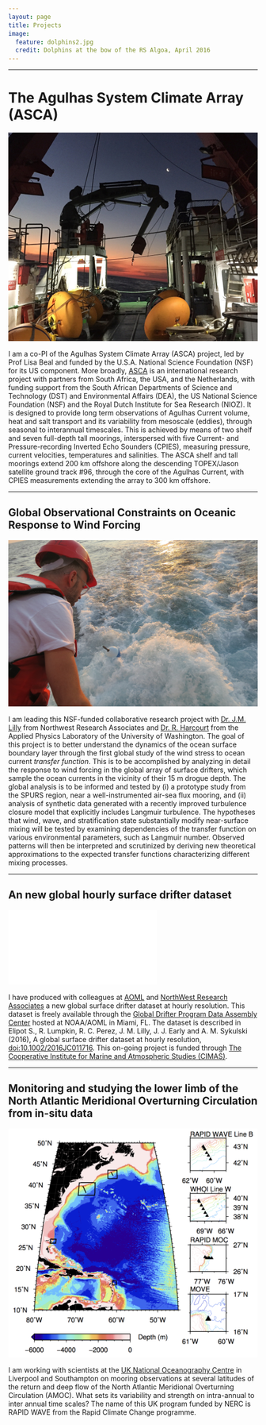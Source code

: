 ```yaml
---
layout: page
title: Projects
image:
  feature: dolphins2.jpg
  credit: Dolphins at the bow of the RS Algoa, April 2016
---
```

* * *
# The Agulhas System Climate Array (ASCA)

![Alt text](/images/algoa.jpg)

I am a co-PI of the Agulhas System Climate Array (ASCA) project, led by Prof Lisa Beal and funded by the U.S.A. National Science Foundation (NSF) for its US component. More broadly, [ASCA](http://asca.dirisa.org) is an international research project with partners from South Africa, the USA, and the Netherlands, with funding support from the South African Departments of Science and Technology (DST) and Environmental Affairs (DEA), the US National Science Foundation (NSF) and the Royal Dutch Institute for Sea Research (NIOZ). It is designed to provide long term observations of Agulhas Current volume, heat and salt transport and its variability from mesoscale (eddies), through seasonal to interannual timescales. This is achieved by means of two shelf and seven full-depth tall moorings, interspersed with five Current- and Pressure-recording Inverted Echo Sounders (CPIES), measuring pressure, current velocities, temperatures and salinities. The ASCA shelf and tall moorings  extend 200 km offshore along the descending TOPEX/Jason satellite ground track \#96, through the core of the Agulhas Current, with CPIES measurements extending the array to 300 km offshore.

* * *

## Global Observational Constraints on Oceanic Response to Wind Forcing

![Alt text](/images/drifter.jpg "Deploying a drifter in the Agulhas Current. Photo Credit: Kayleen McMonigal")

I am leading this NSF-funded collaborative research project with [Dr. J.M. Lilly](www.jmlilly.net) from Northwest Research Associates and [Dr. R. Harcourt](http://www.apl.washington.edu/people/profile.php?last=Harcourt&first=Ramsey) from the Applied Physics Laboratory of the University of Washington. The goal of this project is to better understand the dynamics of the ocean surface boundary layer through the first global study of the wind stress to ocean current *transfer function*. This is to be accomplished by analyzing in detail the response to wind forcing in the global array of surface drifters, which sample the ocean currents in the vicinity of their 15 m drogue depth. The global analysis is to be informed and tested by (i) a prototype study from the SPURS region, near a well-instrumented air-sea flux mooring, and (ii) analysis of synthetic data generated with a recently improved turbulence closure model that explicitly includes Langmuir turbulence. The hypotheses that wind, wave, and stratification state substantially modify near-surface mixing will be tested by examining dependencies of the transfer function on various environmental parameters, such as Langmuir number. Observed patterns will then be interpreted and scrutinized by deriving new theoretical approximations to the expected transfer functions characterizing different mixing processes.

***

## An new global hourly surface drifter dataset

![Alt text](/images/globalrotaryspectra123.pdf "Figure 17 of Elipot et al. (2016)")

I have produced with colleagues at [AOML](http://www.aoml.noaa.gov) and [NorthWest Research Associates](http://www.nwra.com) a new global surface drifter dataset at hourly resolution. This dataset is freely available through the [Global Drifter Program Data Assembly Center](http://www.aoml.noaa.gov/phod/dac/hourly_data.php) hosted at NOAA/AOML in Miami, FL. The dataset is described in Elipot S., R. Lumpkin, R. C. Perez, J. M. Lilly, J. J. Early and A. M. Sykulski (2016), A global surface drifter dataset at hourly resolution, [doi:10.1002/2016JC011716](http://dx.doi.org/10.1002/2016JC011716). This on-going project is funded through [The Cooperative Institute for Marine and Atmospheric Studies (CIMAS)](http://http://cimas.rsmas.miami.edu).

- - -

## Monitoring and studying the lower limb of the North Atlantic Meridional Overturning Circulation from in-situ data

![Alt text](/images/papermap.png "Figure from Elipot et al. (2016b) submitted")

I am working with scientists at the [UK National Oceanography Centre](http://www.nerc.ac.uk) in Liverpool and Southampton on mooring observations at several latitudes of the return and deep flow of the North Atlantic Meridional Overturning Circulation (AMOC). What sets its variability and strength on intra-annual to inter annual time scales? The name of this UK program funded by NERC is RAPID WAVE from the Rapid Climate Change programme.
